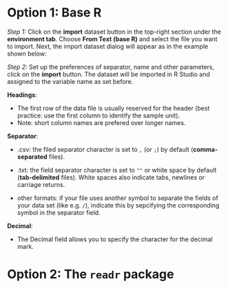 # Option 1: Base R

_Step 1:_ Click on the **import** dataset button in the top-right section under the **environment tab**. Choose **From Text (base R)** and select the file you want to import. Next, the import dataset dialog will appear as in the example shown below:

_Step 2:_ Set up the preferences of separator, name and other parameters, click on the **import** button. The dataset will be imported in R Studio and assigned to the variable name as set before.

**Headings**:

* The first row of the data file is usually reserved for the header (best practice: use the first column to identify 
the sample unit).
* Note: short column names are prefered over longer names.

**Separator**:

* .csv: the filed separator character is set to `,` (or `;`) by default (**comma-separated** files).

* .txt: the field separator character is set to `""` or white space by default (**tab-delimited** files). White spaces also indicate tabs, newlines or carriage returns. 

* other formats: if your file uses another symbol to separate the fields of your data set (like e.g. `/`), indicate this by sepcifying the corresponding symbol in the separator field.

**Decimal**:

* The Decimal field allows you to specify the character for the decimal mark. 


# Option 2: The `readr` package


